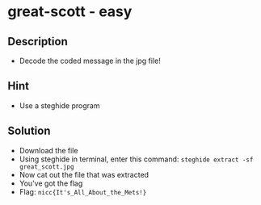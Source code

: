 # great-scott - easy

## Description
* Decode the coded message in the jpg file!

## Hint
* Use a steghide program

## Solution
* Download the file
* Using steghide in terminal, enter this command: `steghide extract -sf great_scott.jpg`
* Now cat out the file that was extracted
* You've got the flag
* Flag: `nicc{It's_All_About_the_Mets!}`
